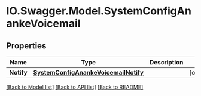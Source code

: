 # IO.Swagger.Model.SystemConfigAnankeVoicemail
## Properties

Name | Type | Description | Notes
------------ | ------------- | ------------- | -------------
**Notify** | [**SystemConfigAnankeVoicemailNotify**](SystemConfigAnankeVoicemailNotify.md) |  | [optional] 

[[Back to Model list]](../README.md#documentation-for-models) [[Back to API list]](../README.md#documentation-for-api-endpoints) [[Back to README]](../README.md)

